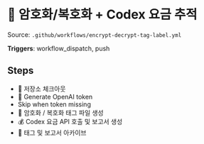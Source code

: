 # 🔐 암호화/복호화 + Codex 요금 추적

Source: `.github/workflows/encrypt-decrypt-tag-label.yml`

**Triggers**: workflow_dispatch, push

## Steps
- 📁 저장소 체크아웃
- 🔑 Generate OpenAI token
- Skip when token missing
- 🔐 암호화 / 복호화 태그 파일 생성
- 💰 Codex 요금 API 호출 및 보고서 생성
- 🧾 태그 및 보고서 아카이브
